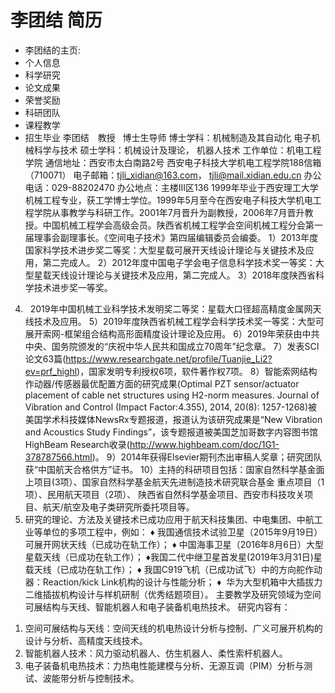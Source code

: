 # 李团结 简历
- 李团结的主页:
- 个人信息
- 科学研究
- 论文成果
- 荣誉奖励
- 科研团队
- 课程教学
- 招生毕业
李团结　教授   博士生导师
博士学科：机械制造及其自动化
电子机械科学与技术
硕士学科：机械设计及理论，
机器人技术
工作单位：机电工程学院
通信地址：西安市太白南路2号 西安电子科技大学机电工程学院188信箱（710071）
电子邮箱：tjli_xidian@163.com，
tjli@mail.xidian.edu.cn
办公电话：029-88202470
办公地点：主楼III区136
1999年毕业于西安理工大学机械工程专业，获工学博士学位。1999年5月至今在西安电子科技大学机电工程学院从事教学与科研工作。2001年7月晋升为副教授，2006年7月晋升教授。中国机械工程学会高级会员。陕西省机械工程学会空间机械工程分会第一届理事会副理事长。《空间电子技术》第四届编辑委员会编委。
1）2013年度国家科学技术进步奖二等奖：大型星载可展开天线设计理论与关键技术及应用，第二完成人。
2）2012年度中国电子学会电子信息科学技术奖一等奖：大型星载天线设计理论与关键技术及应用，第二完成人。
3）2018年度陕西省科学技术进步奖一等奖。
4)   2019年中国机械工业科学技术发明奖二等奖：星载大口径超高精度金属网天线技术及应用。
5）2019年度陕西省机械工程学会科学技术奖一等奖：大型可展开索网-框架组合结构高形面精度设计理论及应用。
6）2019年荣获由中共中央、国务院颁发的“庆祝中华人民共和国成立70周年”纪念章。
7）发表SCI论文63篇(https://www.researchgate.net/profile/Tuanjie_Li2?ev=prf_highl)，国家发明专利授权6项，软件著作权7项。
8）智能索网结构作动器/传感器最优配置方面的研究成果(Optimal PZT sensor/actuator placement of cable net structures using H2-norm measures. Journal of Vibration and Control (Impact Factor:4.355), 2014, 20(8): 1257-1268)被美国学术科技媒体NewsRx专题报道，报道认为该研究成果是“New Vibration and Acoustics Study Findings”，该专题报道被美国芝加哥数字内容图书馆HighBeam Research收录(http://www.highbeam.com/doc/1G1-378787566.html)。
9）2014年获得Elsevier期刊杰出审稿人奖章；研究团队获“中国航天合格供方”证书。
10）主持的科研项目包括：国家自然科学基金面上项目(3项）、国家自然科学基金航天先进制造技术研究联合基金
重点项目（1项）、民用航天项目（2项）、
陕西省自然科学基金项目、西安市科技攻关项目、航天/航空及电子类研究所委托项目等。
11) 研究的理论、方法及关键技术已成功应用于航天科技集团、中电集团、中航工业等单位的多项工程中，例如：
♦ 我国通信技术试验卫星（2015年9月19日）可展开网状天线（已成功在轨工作）；
♦ 中国海事卫星（2016年8月6日）大型星载天线（已成功在轨工作）；
♦我国二代中继卫星首发星(2019年3月31日)星载天线（已成功在轨工作）；
♦ 我国C919飞机（已成功试飞）中的方向舵作动器：Reaction/kick Link机构的设计与性能分析；
♦  华为大型机箱中大插拔力二维插拔机构设计与样机研制（优秀结题项目）。
主要教学及研究领域为空间可展结构与天线、智能机器人和电子装备机电热技术。
研究内容有：
1. 空间可展结构与天线：空间天线的机电热设计分析与控制、广义可展开机构的设计与分析、高精度天线技术。
2. 智能机器人技术：风力驱动机器人、仿生机器人、柔性索杆机器人。
3. 电子装备机电热技术：力热电性能建模与分析、无源互调（PIM）分析与测试、波能带分析与控制技术。

